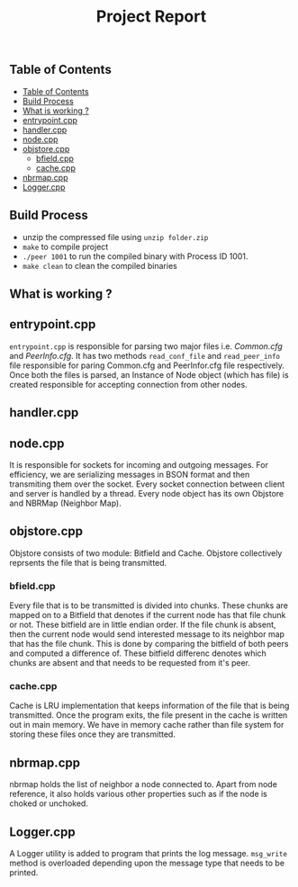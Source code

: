 <h1 align="center"> Project Report </h1> <br>

## Table of Contents

- [Table of Contents](#table-of-contents)
- [Build Process](#build-process)
- [What is working ?](#what-is-working-)
- [entrypoint.cpp](#entrypointcpp)
- [handler.cpp](#handlercpp)
- [node.cpp](#nodecpp)
- [objstore.cpp](#objstorecpp)
  - [bfield.cpp](#bfieldcpp)
  - [cache.cpp](#cachecpp)
- [nbrmap.cpp](#nbrmapcpp)
- [Logger.cpp](#loggercpp)

## Build Process

- unzip the compressed file using `unzip folder.zip`
- `make` to compile project
- `./peer 1001` to run the compiled binary with Process ID 1001.
- `make clean` to clean the compiled binaries

## What is working ?

## entrypoint.cpp

`entrypoint.cpp` is responsible for parsing two major files i.e. *Common.cfg* and *PeerInfo.cfg*. It has two methods `read_conf_file` and `read_peer_info` file responsible for paring Common.cfg and PeerInfor.cfg file respectively. Once both the files is parsed, an Instance of Node object (which has file) is created responsible for accepting connection from other nodes.

## handler.cpp

## node.cpp

It is responsible for sockets for incoming and outgoing messages. For efficiency, we are serializing messages in BSON format and then transmiting them over the socket. Every socket connection between client and server is handled by a thread. Every node object has its own Objstore and NBRMap (Neighbor Map).

## objstore.cpp

Objstore consists of two module: Bitfield and Cache. Objstore collectively reprsents the file that is being transmitted.

### bfield.cpp

Every file that is to be transmitted is divided into chunks. These chunks are mapped on to a Bitfield that denotes if the current node has that file chunk or not. These bitfield are in little endian order. If the file chunk is absent, then the current node would send interested message to its neighbor map that has the file chunk. This is done by comparing the bitfield of both peers and computed a difference of. These bitfield differenc denotes which chunks are absent and that needs to be requested from it's peer.

### cache.cpp

Cache is LRU implementation that keeps information of the file that is being transmitted. Once the program exits, the file present in the cache is written out in main memory. We have in memory cache rather than file system for storing these files once they are transmitted.

## nbrmap.cpp

nbrmap holds the list of neighbor a node connected to. Apart from node reference, it also holds various other properties such as if the node is choked or unchoked.

## Logger.cpp

A Logger utility is added to program that prints the log message. `msg_write` method is overloaded depending upon the message type that needs to be printed.